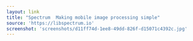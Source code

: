 ```yaml
---
layout: link
title: "Spectrum  Making mobile image processing simple"
source: 'https://libspectrum.io'
screenshot: 'screenshots/d11ff74d-1ee8-49dd-826f-d15071c4392c.jpg'
---
```


